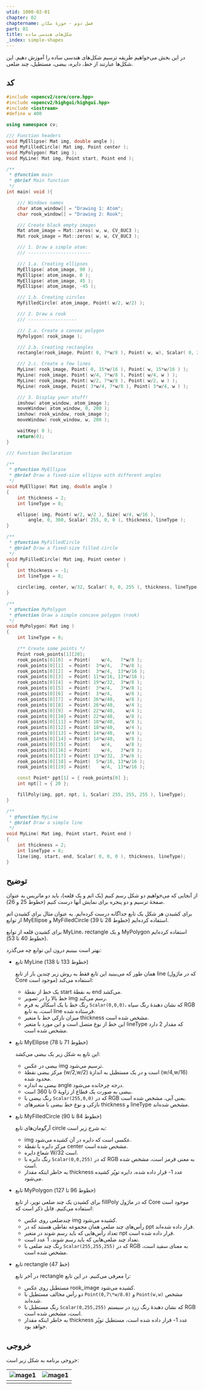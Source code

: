 ```yaml
---
utid: 1000-02-01
chapter: 02
chaptername: فصل دوم - حوزهٔ مکان
part: 01
title: شکل‌های هندسی ساده
_index: simple-shapes
---
```


در این بخش می‌خواهیم طریقه ترسیم شکل‌های هندسی ساده را آموزش دهیم. این شکل‌ها عبارتند از خط، دایره، بیضی، مستطیل، چند ضلعی.



## کد

```c++
#include <opencv2/core/core.hpp>
#include <opencv2/highgui/highgui.hpp>
#include <iostream>
#define w 400

using namespace cv;

/// Function headers
void MyEllipse( Mat img, double angle );
void MyFilledCircle( Mat img, Point center );
void MyPolygon( Mat img );
void MyLine( Mat img, Point start, Point end );

/**
 * @function main
 * @brief Main function
 */
int main( void ){

    /// Windows names
    char atom_window[] = "Drawing 1: Atom";
    char rook_window[] = "Drawing 2: Rook";

    /// Create black empty images
    Mat atom_image = Mat::zeros( w, w, CV_8UC3 );
    Mat rook_image = Mat::zeros( w, w, CV_8UC3 );

    /// 1. Draw a simple atom:
    /// -----------------------

    /// 1.a. Creating ellipses
    MyEllipse( atom_image, 90 );
    MyEllipse( atom_image, 0 );
    MyEllipse( atom_image, 45 );
    MyEllipse( atom_image, -45 );

    /// 1.b. Creating circles
    MyFilledCircle( atom_image, Point( w/2, w/2) );

    /// 2. Draw a rook
    /// ------------------

    /// 2.a. Create a convex polygon
    MyPolygon( rook_image );

    /// 2.b. Creating rectangles
    rectangle(rook_image, Point( 0, 7*w/8 ), Point( w, w), Scalar( 0, 255, 255 ), -1, 8);

    /// 2.c. Create a few lines
    MyLine( rook_image, Point( 0, 15*w/16 ), Point( w, 15*w/16 ) );
    MyLine( rook_image, Point( w/4, 7*w/8 ), Point( w/4, w ) );
    MyLine( rook_image, Point( w/2, 7*w/8 ), Point( w/2, w ) );
    MyLine( rook_image, Point( 3*w/4, 7*w/8 ), Point( 3*w/4, w ) );

    /// 3. Display your stuff!
    imshow( atom_window, atom_image );
    moveWindow( atom_window, 0, 200 );
    imshow( rook_window, rook_image );
    moveWindow( rook_window, w, 200 );

    waitKey( 0 );
    return(0);
}

/// Function Declaration

/**
 * @function MyEllipse
 * @brief Draw a fixed-size ellipse with different angles
 */
void MyEllipse( Mat img, double angle )
{
    int thickness = 2;
    int lineType = 8;

    ellipse( img, Point( w/2, w/2 ), Size( w/4, w/16 ),
        angle, 0, 360, Scalar( 255, 0, 0 ), thickness, lineType );
}

/**
 * @function MyFilledCircle
 * @brief Draw a fixed-size filled circle
 */
void MyFilledCircle( Mat img, Point center )
{
    int thickness = -1;
    int lineType = 8;

    circle(img, center, w/32, Scalar( 0, 0, 255 ), thickness, lineType);
}

/**
 * @function MyPolygon
 * @function Draw a simple concave polygon (rook)
 */
void MyPolygon( Mat img )
{
    int lineType = 8;

    /** Create some points */
    Point rook_points[1][20];
    rook_points[0][0]  = Point(    w/4,   7*w/8 );
    rook_points[0][1]  = Point(  3*w/4,   7*w/8 );
    rook_points[0][2]  = Point(  3*w/4,  13*w/16 );
    rook_points[0][3]  = Point( 11*w/16, 13*w/16 );
    rook_points[0][4]  = Point( 19*w/32,  3*w/8 );
    rook_points[0][5]  = Point(  3*w/4,   3*w/8 );
    rook_points[0][6]  = Point(  3*w/4,     w/8 );
    rook_points[0][7]  = Point( 26*w/40,    w/8 );
    rook_points[0][8]  = Point( 26*w/40,    w/4 );
    rook_points[0][9]  = Point( 22*w/40,    w/4 );
    rook_points[0][10] = Point( 22*w/40,    w/8 );
    rook_points[0][11] = Point( 18*w/40,    w/8 );
    rook_points[0][12] = Point( 18*w/40,    w/4 );
    rook_points[0][13] = Point( 14*w/40,    w/4 );
    rook_points[0][14] = Point( 14*w/40,    w/8 );
    rook_points[0][15] = Point(    w/4,     w/8 );
    rook_points[0][16] = Point(    w/4,   3*w/8 );
    rook_points[0][17] = Point( 13*w/32,  3*w/8 );
    rook_points[0][18] = Point(  5*w/16, 13*w/16 );
    rook_points[0][19] = Point(    w/4,  13*w/16 );

    const Point* ppt[1] = { rook_points[0] };
    int npt[] = { 20 };

    fillPoly(img, ppt, npt, 1, Scalar( 255, 255, 255 ), lineType);
}

/**
 * @function MyLine
 * @brief Draw a simple line
 */
void MyLine( Mat img, Point start, Point end )
{
    int thickness = 2;
    int lineType = 8;
    line(img, start, end, Scalar( 0, 0, 0 ), thickness, lineType);
}
```



## توضیح

از آنجایی که می‌خواهیم دو شکل رسم کنیم (یک اتم و یک قلعه)، باید دو ماتریس به عنوان صفحهٔ ترسیم و دو پنجره برای نمایش آنها درست کنیم (خطوط 25 و 26).

برای کشیدن هر شکل یک تابع جداگانه درست کرده‌ایم. به عنوان مثال برای کشیدن اتم از توابع MyEllipse و MyFilledCircle استفاده کرده‌ایم (خطوط 28 تا 39).

برای کشیدن قلعه از توابع MyLine، rectangle و یک MyPolygon استفاده کرده‌ایم (خطوط 40 تا 53).

بهتر است ببینیم درون این توابع چه می‌گذرد:

- تابع MyLine (خطوط 133 تا 138)

  همان طور که می‌بینید این تابع فقط به روش زیر چندین بار از تابع line (که در ماژول Core موجود است) استفاده می‌کند:

  -   یک خط از نقطهٔ start به نقطهٔ end می‌کشد.
  -   خط بالا را در تصویر img رسم می‌کند.
  -   رنگ خط با یک اسکالر به فرم `Scalar(0,0,0)`، که نشان دهندهٔ رنگ سیاه RGB است، به تابع line فرستاده شده.
  -   میزان نازکی خط با متغیر thickness مشخص شده است.
  -   این خط از نوع متصل است و این مورد با متغیر lineType که مقدار 2 دارد مشخص شده است.

- تابع MyEllipse (خطوط 71 تا 78)

  این تابع به شکل زیر یک بیضی می‌کشد:

  -   بیضی در عکس img ترسیم می‌شود.
  -   مرکز بیضی نقطهٔ (w/2,w/2) است و در یک مستطیل به اندازهٔ (w/4,w/16) محدود شده.
  -   بیضی به اندازه angle درجه چرخانده می‌شود.
  -   بیضی به صورت یک قطاع از زاویهٔ 0 تا 360 است.
  -   رنگ بیضی با `Scalar(255,0,0)` که در RGB یعنی آبی، مشخص شده است.
  -   نازکی و نوع خط بیضی با متغیرهای thickness و lineType مشخص شده‌اند.

- تابع MyFilledCircle (خطوط 84 تا 90)

  آرگومان‌های تابع circle به شرح زیر است:

  -   img عکسی است که دایره در آن کشیده می‌شود.
  -   مرکز دایره با نقطهٔ center مشخص شده است.
  -   شعاع دایره W/32 است.
  -   رنگ دایره با `Scalar(0,0,255)` که در RGB به معنی قرمز است، مشخص شده است.
  -   به خاطر اینکه مقدار thickness عدد 1- قرار داده شده، دایره توپُر کشیده می‌شود.

- تابع MyPolygon (خطوط 96 تا 127)

  برای کشیدن یک چند ضلعی توپر، از تابع fillPoly که در ماژول Core موجود است استفاده می‌کنیم. قابل ذکر است که:

  -   چندضلعی روی عکس img کشیده می‌شود.
  -   رأس‌های چند ضلعی همان مجموعه نقاطی هستند که در ppt قرار داده شده‌اند.
  -   تعداد رأس‌هایی که باید رسم شوند در متغیر npt قرار داده شده است.
  -   تعداد چند ضلعی‌هایی که باید رسم شوند، 1 عدد است.
  -   رنگ چند ضلعی با `Scalar(255,255,255)` که در RGB به معنای سفید است، مشخص شده است.

- تابع rectangle (خط 47)

  در آخر تابع rectangle را معرفی می‌کنیم. در این تابع:

  -   مستطیل روی عکس rook\_image کشیده می‌شود.
  -   دو رأس مخالف مستطیل با `Point(0,7\*w/8.0)` و `Point(w,w)` مشخص شده‌اند.
  -   رنگ مستطیل با `Scalar(0,255,255)` که نشان دهندهٔ رنگ زرد در سیستم RGB است، مشخص شده است.
  -   به خاطر اینکه مقدار thickness عدد 1- قرار داده شده است، مستطیل توپُر خواهد بود.



## خروجی

خروجی برنامه به شکل زیر است:

| ![mage1](/opencv-book/media/image11.jpg) | ![mage1](/opencv-book/media/image12.jpg) |
| :--------------------------------------: | :--------------------------------------: |
|                                          |                                          |

